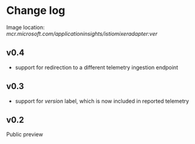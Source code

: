 # Change log
Image location: *mcr.microsoft.com/applicationinsights/istiomixeradapter:ver*

## v0.4
- support for redirection to a different telemetry ingestion endpoint

## v0.3
- support for *version* label, which is now included in reported telemetry

## v0.2
Public preview